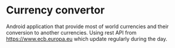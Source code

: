 # Currency convertor
Android application that provide most of world currencies and their conversion to another currencies. Using rest API from https://www.ecb.europa.eu which update regularly during the day.
